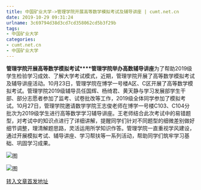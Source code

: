 ```yaml
---
title: 中国矿业大学->管理学院开展高等数学模拟考试及辅导讲座 | cumt.net.cn
date: 2019-10-29 09:31:24
urlname: 3c69794d38d3cd7cd358062cd5b3f29b
tags: 
- 中国矿业大学
categories:
- cumt.net.cn
- 中国矿业大学
---
```

**管理学院开展高等数学模拟考试****管理学院举办高数辅导讲座**为了帮助2019级学生检验学习成效、了解大学考试模式，近期，管理学院开展了高等数学模拟考试及辅导讲座活动。10月23日，管理学院在博学一号楼A区、C区开展了高等数学模拟考试。管理学院2019级辅导员任国辉、杨绮君、黄天静与学习发展部学生干部、部分志愿者参加了监考、试卷批改等工作，2019级全体同学参加了模拟考试。10月27日，管理学院邀请数学学院王志俊老师在博学一号楼C103、C104分批次为2019级学生进行高等数学学习辅导讲座。王老师结合此次考试中的易错题型，对考试中的知识点进行了详细讲解，提醒同学们针对不同题型的细微差别做好细节调整，理清解题思路，灵活运用所学知识作答。管理学院一直重视学风建设，通过开展模拟考试、辅导讲座、学习帮扶等一系列活动，帮助同学们筑牢学习基础、巩固学习成果。

![图](http://xwzx.cumt.edu.cn/_upload/article/images/64/e4/19b1c68d4d87aea1c2ee3adf9ecd/bbc58bd3-d9f9-47be-bcb8-2faa37a80c4c.jpg)

![图](http://xwzx.cumt.edu.cn/_upload/article/images/64/e4/19b1c68d4d87aea1c2ee3adf9ecd/b023f02d-de55-474e-a5ce-dcc3f775db70.jpg)

[转入文章首发地址](http://xwzx.cumt.edu.cn/59/8a/c523a547210/page.htm)